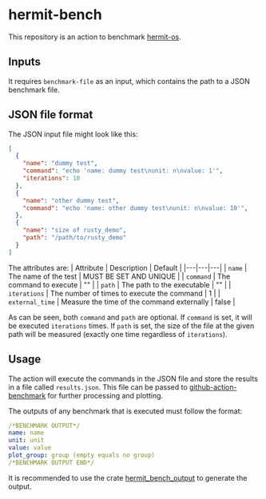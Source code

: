 # hermit-bench

This repository is an action to benchmark [hermit-os](https://github.com/hermit-os/).

## Inputs
It requires `benchmark-file` as an input, which contains the path to a JSON benchmark file. 

## JSON file format
The JSON input file might look like this:
```json
[
  {
    "name": "dummy test",
    "command": "echo 'name: dummy test\nunit: n\nvalue: 1'",
    "iterations": 10
  },
  {
    "name": "other dummy test",
    "command": "echo 'name: other dummy test\nunit: n\nvalue: 10'",
  },
  {
    "name": "size of rusty_demo",
    "path": "/path/to/rusty_demo"
  }
]
```

The attributes are:
| Attribute  | Description | Default |
|---|---|---|
| `name`          | The name of the test                          | MUST BE SET AND UNIQUE |
| `command`       | The command to execute                        | ""    |
| `path`          | The path to the executable                    | ""    |
| `iterations`    | The number of times to execute the command    | 1     |
| `external_time` | Measure the time of the command externally    | false |


As can be seen, both `command` and `path` are optional. If `command` is set, it will be executed `iterations` times. If `path` is set, the size of the file at the given path will be measured (exactly one time regardless of `iterations`).

## Usage
The action will execute the commands in the JSON file and store the results in a file called `results.json`. This file can be passed to [github-action-benchmark](https://github.com/benchmark-action/github-action-benchmark/) for further processing and plotting.

The outputs of any benchmark that is executed must follow the format:
```yaml
/*BENCHMARK OUTPUT*/
name: name
unit: unit
value: value
plot_group: group (empty equals no group)
/*BENCHMARK OUTPUT END*/
```
It is recommended to use the crate [hermit_bench_output](https://crates.io/crates/hermit_bench_output) to generate the output.
